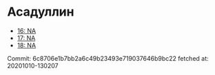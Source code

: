 # Асадуллин
- [16: NA](16.md)
- [17: NA](17.md)
- [18: NA](18.md)

Commit: 6c8706e1b7bb2a6c49b23493e719037646b9bc22
 fetched at: 20201010-130207
